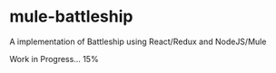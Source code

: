 # mule-battleship

A implementation of Battleship using React/Redux and NodeJS/Mule

Work in Progress... 15%
